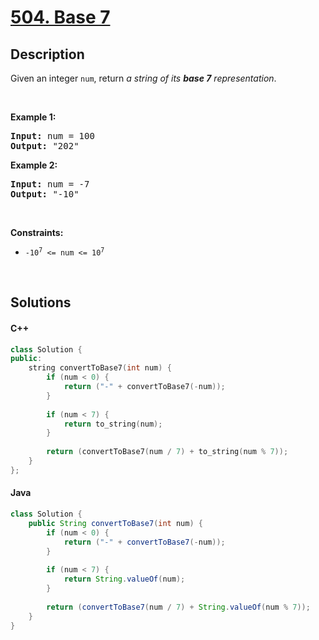 # [504. Base 7](https://leetcode.com/problems/base-7)

## Description

<p>Given an integer <code>num</code>, return <em>a string of its <strong>base 7</strong> representation</em>.</p>

<p>&nbsp;</p>
<p><strong class="example">Example 1:</strong></p>
<pre><strong>Input:</strong> num = 100
<strong>Output:</strong> "202"
</pre><p><strong class="example">Example 2:</strong></p>
<pre><strong>Input:</strong> num = -7
<strong>Output:</strong> "-10"
</pre>
<p>&nbsp;</p>
<p><strong>Constraints:</strong></p>

<ul>
    <li><code>-10<sup>7</sup> &lt;= num &lt;= 10<sup>7</sup></code></li>
</ul>
<p>&nbsp;</p>

## Solutions

<!-- tabs:start -->

#### C++

```cpp
class Solution {
public:
    string convertToBase7(int num) {
        if (num < 0) {
            return ("-" + convertToBase7(-num));
        }
        
        if (num < 7) {
            return to_string(num);
        }
        
        return (convertToBase7(num / 7) + to_string(num % 7));
    }
};
```

#### Java

```java
class Solution {
    public String convertToBase7(int num) {
        if (num < 0) {
            return ("-" + convertToBase7(-num));
        }
        
        if (num < 7) {
            return String.valueOf(num);
        }
        
        return (convertToBase7(num / 7) + String.valueOf(num % 7));
    }
}
```

<!-- tabs:end -->